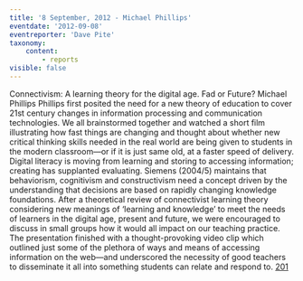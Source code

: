 ```yaml
---
title: '8 September, 2012 - Michael Phillips'
eventdate: '2012-09-08'
eventreporter: 'Dave Pite'
taxonomy:
    content:
        - reports
visible: false
---
```


Connectivism: A learning theory for the digital age. Fad or Future?
Michael Phillips
Phillips first posited the need for a new theory of education to cover 21st century changes in information processing and communication technologies.  We all brainstormed together and watched a short film illustrating how fast things are changing and thought about whether new critical thinking skills needed in the real world are being given to students in the modern classroom—or if it is just same old, at a faster speed of delivery.  Digital literacy is moving from learning and storing to accessing information; creating has supplanted evaluating.
Siemens (2004/5) maintains that behaviorism, cognitivism and constructivism need a concept driven by the understanding that decisions are based on rapidly changing knowledge foundations.  After a theoretical review of connectivist learning theory considering new meanings of ‘learning and knowledge’ to meet the needs of learners in the digital age, present and future, we were encouraged to discuss in small groups how it would all impact on our teaching practice.
The presentation finished with a thought-provoking video clip which outlined just some of the plethora of ways and means of accessing information on the web—and underscored the necessity of good teachers to disseminate it all into something students can relate and respond to.
<a href="/chapters/kq/schedule/2012/september/08">201</a>
